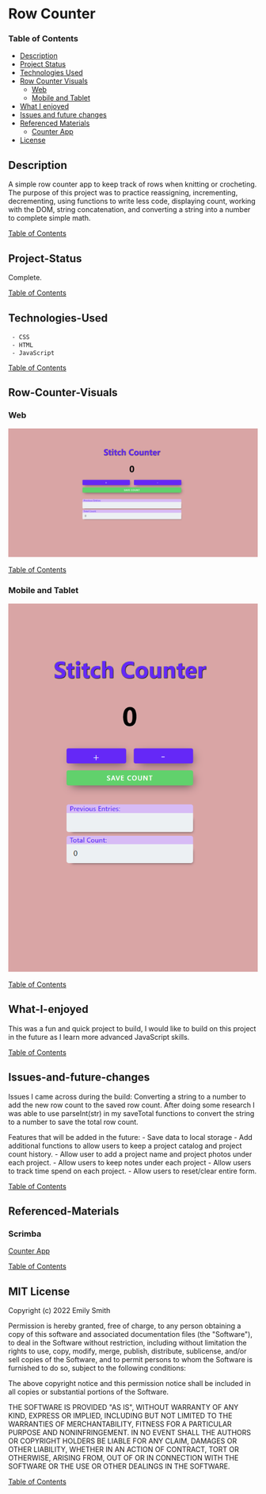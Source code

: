 # Row Counter

### Table of Contents
   - [Description](#Description)
   - [Project Status](#Project-Status)
   - [Technologies Used](#Technologies-Used)
   - [Row Counter Visuals](#Sticky-Notes-Visuals)
        - [Web](#Web)
        - [Mobile and Tablet](#Mobile-and-Tablet)
   - [What I enjoyed](#What-I-enjoyed)
   - [Issues and future changes](#Issues-and-future-changes)
   - [Referenced Materials](#Referenced-Materials)
        - [Counter App](#Scrimba)
   - [License](#MIT-License)
   

## Description
A simple row counter app to keep track of rows when knitting or crocheting. The purpose of this project was to practice reassigning, incrementing, decrementing, using functions to write less code, displaying count, working with the DOM, string concatenation, and converting a string into a number to complete simple math. 


[Table of Contents](#Table-of-Contents)

## Project-Status
 Complete.


[Table of Contents](#Table-of-Contents)

## Technologies-Used
     - CSS
     - HTML
     - JavaScript


[Table of Contents](#Table-of-Contents)

## Row-Counter-Visuals

### Web
![Screenshot](/README-IMGS/lg-device.png)


[Table of Contents](#Table-of-Contents)

### Mobile and Tablet
![Screenshot](/README-IMGS/sm-device.png)


[Table of Contents](#Table-of-Contents)

## What-I-enjoyed
This was a fun and quick project to build, I would like to build on this project in the future as I learn more advanced JavaScript skills.

[Table of Contents](#Table-of-Contents)

## Issues-and-future-changes
Issues I came across during the build:
     Converting a string to a number to add the new row count to the saved row count. After doing some research I was able to use parseInt(str) in my saveTotal functions to convert the string to a number to save the total row count.

Features that will be added in the future:
     - Save data to local storage
     - Add additional functions to allow users to keep a project catalog and project count history.
     - Allow user to add a project name and project photos under each project.
     - Allow users to keep notes under each project
     - Allow users to track time spend on each project.
     - Allow users to reset/clear entire form.


[Table of Contents](#Table-of-Contents)

## Referenced-Materials

### Scrimba
[Counter App](https://scrimba.com/playlist/pY5b7sQ)

[Table of Contents](#Table-of-Contents)

## MIT License
Copyright (c) 2022 Emily Smith

Permission is hereby granted, free of charge, to any person obtaining a copy of this software and associated documentation files (the "Software"), to deal in the Software without restriction, including without limitation the rights to use, copy, modify, merge, publish, distribute, sublicense, and/or sell copies of the Software, and to permit persons to whom the Software is furnished to do so, subject to the following conditions:

The above copyright notice and this permission notice shall be included in all copies or substantial portions of the Software.

THE SOFTWARE IS PROVIDED "AS IS", WITHOUT WARRANTY OF ANY KIND, EXPRESS OR IMPLIED, INCLUDING BUT NOT LIMITED TO THE WARRANTIES OF MERCHANTABILITY, FITNESS FOR A PARTICULAR PURPOSE AND NONINFRINGEMENT. IN NO EVENT SHALL THE AUTHORS OR COPYRIGHT HOLDERS BE LIABLE FOR ANY CLAIM, DAMAGES OR OTHER LIABILITY, WHETHER IN AN ACTION OF CONTRACT, TORT OR OTHERWISE, ARISING FROM, OUT OF OR IN CONNECTION WITH THE SOFTWARE OR THE USE OR OTHER DEALINGS IN THE SOFTWARE.


[Table of Contents](#Table-of-Contents)

